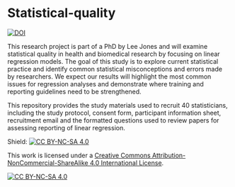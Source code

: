 # Statistical-quality
[![DOI](https://zenodo.org/badge/DOI/10.5281/zenodo.10613472.svg)](https://doi.org/10.5281/zenodo.10613472)

This research project is part of a PhD by Lee Jones and will examine statistical quality in health and biomedical research by focusing on linear regression models. The goal of this study is to explore current statistical practice and identify common statistical misconceptions and errors made by researchers. We expect our results will highlight the most common issues for regression analyses and demonstrate where training and reporting guidelines need to be strengthened. 

This repository provides the study materials used to recruit 40 statisticians, including the study protocol, consent form, participant information sheet, recruitment email and the formatted questions used to review papers for assessing reporting of linear regression.

Shield: [![CC BY-NC-SA 4.0][cc-by-nc-sa-shield]][cc-by-nc-sa]

This work is licensed under a
[Creative Commons Attribution-NonCommercial-ShareAlike 4.0 International License][cc-by-nc-sa].

[![CC BY-NC-SA 4.0][cc-by-nc-sa-image]][cc-by-nc-sa]

[cc-by-nc-sa]: http://creativecommons.org/licenses/by-nc-sa/4.0/
[cc-by-nc-sa-image]: https://licensebuttons.net/l/by-nc-sa/4.0/88x31.png
[cc-by-nc-sa-shield]: https://img.shields.io/badge/License-CC%20BY--NC--SA%204.0-lightgrey.svg

